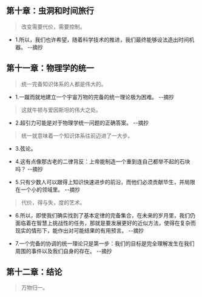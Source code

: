 ## 第十章：虫洞和时间旅行

>改变需要代价，需要控制。

- 1.所以，我们也许希望，随着科学技术的推进，我们最终能够设法造出时间机器。 --摘抄

## 第十一章：物理学的统一

>统一完备知识体系的人都是伟大的。

- 1.一蹴而就地建立一个宇宙万物的完备的统一理论极为困难。 --摘抄

>这就牛顿与爱因斯坦的伟大之处。

- 2.超引力可能是对于物理学统一问题的正确答案。 --摘抄

>统一就意味着一个知识体系往前迈进了一大步。

- 3.弦论。

- 4.这有点像那古老的二律背反：上帝能制造一个重到连自己都举不起的石块吗？ --摘抄

- 5.只有少数人可以跟得上知识快速进步的前沿，而他们必须贡献毕生，并局限在一个小的领域里。 --摘抄

>代价，得与失，度的艺术。

- 6.所以，即使我们确实找到了基本定律的完备集合，在未来的岁月里，我们仍面临着在智慧上挑战性的任务，那就是要发展更好的近似方法，使得在复杂而现实的情形下，能作出对可能结果的有用预言。 --摘抄

- 7.一个完备的协调的统一理论只是第一步：我们的目标是完全理解发生在我们周围的事件以及我们自身的存在。 --摘抄

## 第十二章：结论

>万物归一。
